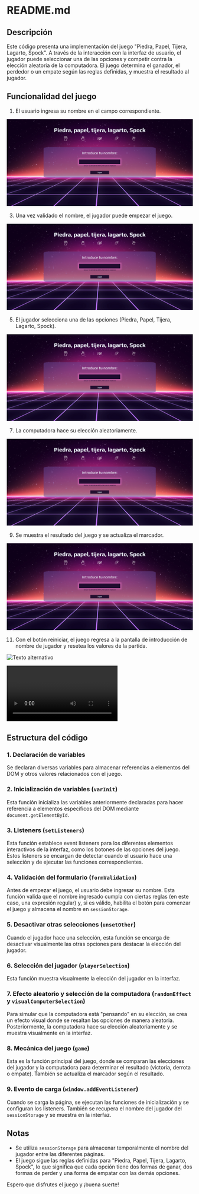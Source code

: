 # README.md

## Descripción

Este código presenta una implementación del juego "Piedra, Papel, Tijera, Lagarto, Spock". A través de la interacción con la interfaz de usuario, el jugador puede seleccionar una de las opciones y competir contra la elección aleatoria de la computadora. El juego determina el ganador, el perdedor o un empate según las reglas definidas, y muestra el resultado al jugador.

## Funcionalidad del juego

1. El usuario ingresa su nombre en el campo correspondiente.
   
![Inicio](Piedra,%20papel,%20tijera/resources/capturas/1.png)

3. Una vez validado el nombre, el jugador puede empezar el juego.
   
![Jugador](Piedra,%20papel,%20tijera/resources/capturas/1.png)

5. El jugador selecciona una de las opciones (Piedra, Papel, Tijera, Lagarto, Spock).
   
![Texto alternativo](Piedra,%20papel,%20tijera/resources/capturas/1.png)

7. La computadora hace su elección aleatoriamente.
   
![Texto alternativo](Piedra,%20papel,%20tijera/resources/capturas/1.png)

9. Se muestra el resultado del juego y se actualiza el marcador.
    
![Texto alternativo](Piedra,%20papel,%20tijera/resources/capturas/1.png)

11. Con el botón reiniciar, el juego regresa a la pantalla de introducción de nombre de jugador y resetea los valores de la partida.
    
![Texto alternativo](URL-de-la-imagen)


 ![Video](Piedra,%20papel,%20tijera/resources/Muestra%20de%20Funcionalidad.mp4)


## Estructura del código

### 1. Declaración de variables

Se declaran diversas variables para almacenar referencias a elementos del DOM y otros valores relacionados con el juego.

### 2. Inicialización de variables (`varInit`)

Esta función inicializa las variables anteriormente declaradas para hacer referencia a elementos específicos del DOM mediante `document.getElementById`.

### 3. Listeners (`setListeners`)

Esta función establece event listeners para los diferentes elementos interactivos de la interfaz, como los botones de las opciones del juego. Estos listeners se encargan de detectar cuando el usuario hace una selección y de ejecutar las funciones correspondientes.

### 4. Validación del formulario (`formValidation`)

Antes de empezar el juego, el usuario debe ingresar su nombre. Esta función valida que el nombre ingresado cumpla con ciertas reglas (en este caso, una expresión regular) y, si es válido, habilita el botón para comenzar el juego y almacena el nombre en `sessionStorage`.

### 5. Desactivar otras selecciones (`unsetOther`)

Cuando el jugador hace una selección, esta función se encarga de desactivar visualmente las otras opciones para destacar la elección del jugador.

### 6. Selección del jugador (`playerSelection`)

Esta función muestra visualmente la elección del jugador en la interfaz.

### 7. Efecto aleatorio y selección de la computadora (`randomEffect` y `visualComputerSelection`)

Para simular que la computadora está "pensando" en su elección, se crea un efecto visual donde se resaltan las opciones de manera aleatoria. Posteriormente, la computadora hace su elección aleatoriamente y se muestra visualmente en la interfaz.

### 8. Mecánica del juego (`game`)

Esta es la función principal del juego, donde se comparan las elecciones del jugador y la computadora para determinar el resultado (victoria, derrota o empate). También se actualiza el marcador según el resultado.

### 9. Evento de carga (`window.addEventListener`)

Cuando se carga la página, se ejecutan las funciones de inicialización y se configuran los listeners. También se recupera el nombre del jugador del `sessionStorage` y se muestra en la interfaz.

## Notas

- Se utiliza `sessionStorage` para almacenar temporalmente el nombre del jugador entre las diferentes páginas.
- El juego sigue las reglas definidas para "Piedra, Papel, Tijera, Lagarto, Spock", lo que significa que cada opción tiene dos formas de ganar, dos formas de perder y una forma de empatar con las demás opciones.

Espero que disfrutes el juego y ¡buena suerte!
